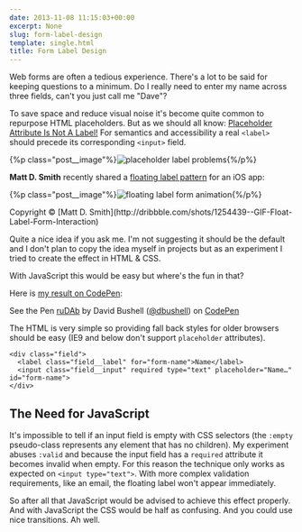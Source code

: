 ```yaml
---
date: 2013-11-08 11:15:03+00:00
excerpt: None
slug: form-label-design
template: single.html
title: Form Label Design
---
```


Web forms are often a tedious experience. There's a lot to be said for keeping questions to a minimum. Do I really need to enter my name across three fields, can't you just call me "Dave"?

To save space and reduce visual noise it's become quite common to repurpose HTML placeholders. But as we should all know: [Placeholder Attribute Is Not A Label!](http://www.webaxe.org/placeholder-attribute-is-not-a-label/) For semantics and accessibility a real `<label>` should precede its corresponding `<input>` field.

{%p class="post__image"%}![placeholder label problems](http://dbushell.com/wp-content/uploads/2013/11/placeholder-label-problems.png){%/p%}

**Matt D. Smith** recently shared a [floating label pattern](http://mattdsmith.com/float-label-pattern/) for an iOS app:


{%p class="post__image"%}![floating label form animation](http://dbushell.com/wp-content/uploads/2013/11/form-animation.gif){%/p%}
<p class="p--small p--light">Copyright © [Matt D. Smith](http://dribbble.com/shots/1254439--GIF-Float-Label-Form-Interaction)</p>

Quite a nice idea if you ask me. I'm not suggesting it should be the default and I don't plan to copy the idea myself in projects but as an experiment I tried to create the effect in HTML & CSS.

With JavaScript this would be easy but where's the fun in that?

Here is [my result on CodePen](http://codepen.io/dbushell/full/ruDAb):


See the Pen [ruDAb](http://codepen.io/dbushell/pen/ruDAb) by David Bushell ([@dbushell](http://codepen.io/dbushell)) on [CodePen](http://codepen.io)




The HTML is very simple so providing fall back styles for older browsers should be easy (IE9 and below don't support `placeholder` attributes).

````markup
<div class="field">
  <label class="field__label" for="form-name">Name</label>
  <input class="field__input" required type="text" placeholder="Name…" id="form-name">
</div>
````



## The Need for JavaScript


It's impossible to tell if an input field is empty with CSS selectors (the `:empty` pseudo-class represents any element that has no children). My experiment abuses `:valid` and because the input field has a `required` attribute it becomes invalid when empty. For this reason the technique only works as expected on `<input type="text">`. With more complex validation requirements, like an email, the floating label won't appear immediately.

So after all that JavaScript would be advised to achieve this effect properly. And with JavaScript the CSS would be half as confusing. And you could use nice transitions. Ah well.
